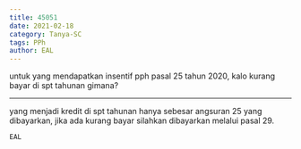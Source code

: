 ```yaml
---
title: 45051
date: 2021-02-18
category: Tanya-SC
tags: PPh
author: EAL
---
```


untuk yang mendapatkan insentif pph pasal 25 tahun 2020, kalo kurang bayar di spt tahunan gimana?

---

yang menjadi kredit di spt tahunan hanya sebesar angsuran 25 yang dibayarkan, jika ada kurang bayar silahkan dibayarkan melalui pasal 29.

`EAL`
